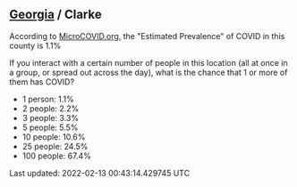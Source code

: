 
## [Georgia](/united-states/georgia) / Clarke

According to [MicroCOVID.org](http://microcovid.org),
the "Estimated Prevalence" of COVID in this county is 1.1%

If you interact with a certain number of people in this location
(all at once in a group, or spread out across the day), what is the chance that
1 or more of them has COVID?

- 1 person: 1.1%
- 2 people: 2.2%
- 3 people: 3.3%
- 5 people: 5.5%
- 10 people: 10.6%
- 25 people: 24.5%
- 100 people: 67.4%

Last updated: 2022-02-13 00:43:14.429745 UTC
